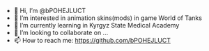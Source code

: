 - 👋 Hi, I’m @bPOHEJLUCT
- 👀 I’m interested in animation skins(mods) in game World of Tanks
- 🌱 I’m currently learning in Kyrgyz State Medical Academy
- 💞️ I’m looking to collaborate on ...
- 📫 How to reach me: https://github.com/bPOHEJLUCT

<!---
bPOHEJLUCT/bPOHEJLUCT is a ✨ special ✨ repository because its `README.md` (this file) appears on your GitHub profile.
You can click the Preview link to take a look at your changes.
--->
